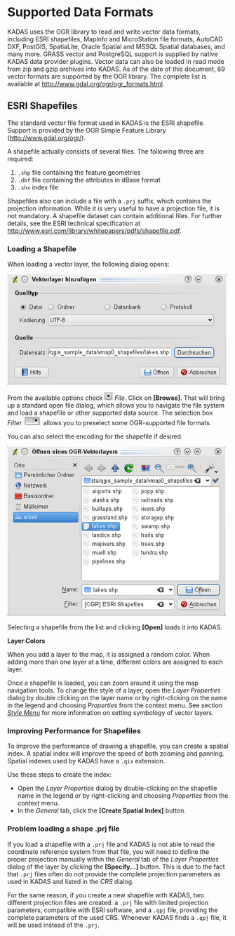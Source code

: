 # Supported Data Formats <a name="#supported-data-formats"></a>

KADAS uses the OGR library to read and write vector data formats, including ESRI shapefiles, MapInfo and MicroStation file formats, AutoCAD DXF, PostGIS, SpatiaLite, Oracle Spatial and MSSQL Spatial databases, and many more. GRASS vector and PostgreSQL support is supplied by native KADAS data provider plugins. Vector data can also be loaded in read mode from zip and gzip archives into KADAS. As of the date of this document, 69 vector formats are supported by the OGR library. The complete list is available at <a href="http://www.gdal.org/ogr/ogr_formats.html">http://www.gdal.org/ogr/ogr_formats.html</a>.


## ESRI Shapefiles <a name="#esri-shapefiles"></a>

The standard vector file format used in KADAS is the ESRI shapefile. Support is provided by the OGR Simple Feature Library (<a href="http://www.gdal.org/ogr/">http://www.gdal.org/ogr/</a>).

A shapefile actually consists of several files. The following three are required:

1.  `.shp` file containing the feature geometries
2.  `.dbf` file containing the attributes in dBase format
3.  `.shx` index file

Shapefiles also can include a file with a `.prj` suffix, which contains the projection information. While it is very useful to have a projection file, it is not mandatory. A shapefile dataset can contain additional files. For further details, see the ESRI technical specification at <a href="http://www.esri.com/library/whitepapers/pdfs/shapefile.pdf">http://www.esri.com/library/whitepapers/pdfs/shapefile.pdf</a>.


### Loading a Shapefile <a name="#loading-a-shapefile"></a>

When loading a vector layer, the following dialog opens:

![](../../../images/addvectorlayerdialog.png)

From the available options check ![radiobuttonon](../../../images/radiobuttonon.png) *File*. Click on **\[Browse\]**. That will bring up a standard open file dialog, which allows you to navigate the file system and load a shapefile or other supported data source. The selection box *Filter* <img src="../../../images/selectstring.png" /> allows you to preselect some OGR-supported file formats.

You can also select the encoding for the shapefile if desired.

![](../../../images/shapefileopendialog.png)

Selecting a shapefile from the list and clicking **\[Open\]** loads it into KADAS.

**Layer Colors**

When you add a layer to the map, it is assigned a random color. When adding more than one layer at a time, different colors are assigned to each layer.

Once a shapefile is loaded, you can zoom around it using the map navigation tools. To change the style of a layer, open the *Layer Properties* dialog by double clicking on the layer name or by right-clicking on the name in the legend and choosing *Properties* from the context menu. See section <a href="vector_properties.html#vector-style-menu">*Style Menu*</a> for more information on setting symbology of vector layers.

### Improving Performance for Shapefiles <a name="#improving-performance-for-shapefiles"></a>

To improve the performance of drawing a shapefile, you can create a spatial index. A spatial index will improve the speed of both zooming and panning. Spatial indexes used by KADAS have a `.qix` extension.

Use these steps to create the index:

-   Open the *Layer Properties* dialog by double-clicking on the shapefile name in the legend or by right-clicking and choosing *Properties* from the context menu.
-   In the *General* tab, click the **\[Create Spatial Index\]** button.

### Problem loading a shape .prj file <a name="#problem-loading-a-shape-prj-file"></a>

If you load a shapefile with a `.prj` file and KADAS is not able to read the coordinate reference system from that file, you will need to define the proper projection manually within the *General* tab of the *Layer Properties* dialog of the layer by clicking the **\[Specify...\]** button. This is due to the fact that `.prj` files often do not provide the complete projection parameters as used in KADAS and listed in the *CRS* dialog.

For the same reason, if you create a new shapefile with KADAS, two different projection files are created: a `.prj` file with limited projection parameters, compatible with ESRI software, and a `.qpj` file, providing the complete parameters of the used CRS. Whenever KADAS finds a `.qpj` file, it will be used instead of the `.prj`.

